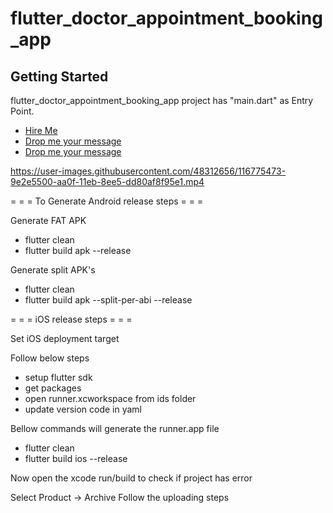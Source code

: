 # flutter_doctor_appointment_booking_app


## Getting Started


flutter_doctor_appointment_booking_app project has "main.dart" as Entry Point.

- [Hire Me](https://www.fiverr.com/kalpeshkhandla?up_rollout=true)
- [Drop me your message](https://www.linkedin.com/in/kalpesh-khandla-11693541/)
- [Drop me your message](https://twitter.com/khandla20)


https://user-images.githubusercontent.com/48312656/116775473-9e2e5500-aa0f-11eb-8ee5-dd80af8f95e1.mp4


= = = To Generate Android release steps = = =

Generate FAT APK 
- flutter clean 
- flutter build apk --release

Generate split APK's 
- flutter clean
- flutter build apk --split-per-abi --release

= = = iOS release steps = = =

Set iOS deployment target

Follow below steps

- setup flutter sdk
- get packages
- open runner.xcworkspace from ids folder
- update version code in yaml


Bellow commands will generate the runner.app file

- flutter clean
- flutter build ios --release

Now open the xcode run/build to check if project has error

Select Product -> Archive
Follow the uploading steps


